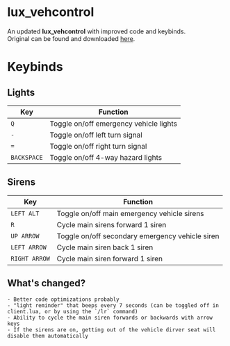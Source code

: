 # lux_vehcontrol

An updated **lux_vehcontrol** with improved code and keybinds.  
Original can be found and downloaded [here](https://forum.cfx.re/t/release-luxart-vehicle-control/17304).  
  
# Keybinds  
  
## Lights  
| Key         | Function                        |  
|------------|--------------------------------|  
| `Q`        | Toggle on/off emergency vehicle lights |  
| `-`        | Toggle on/off left turn signal |  
| `=`        | Toggle on/off right turn signal |  
| `BACKSPACE`| Toggle on/off 4-way hazard lights |  

## Sirens  
| Key         | Function                                |  
|------------|----------------------------------------|  
| `LEFT ALT`   | Toggle on/off main emergency vehicle sirens |  
| `R`          | Cycle main sirens forward 1 siren     |  
| `UP ARROW`   | Toggle on/off secondary emergency vehicle siren |  
| `LEFT ARROW` | Cycle main siren back 1 siren         |  
| `RIGHT ARROW`| Cycle main siren forward 1 siren     |  

## What's changed?
```
- Better code optimizations probably
- "light reminder" that beeps every 7 seconds (can be toggled off in client.lua, or by using the `/lr` command)
- Ability to cycle the main siren forwards or backwards with arrow keys
- If the sirens are on, getting out of the vehicle dirver seat will disable them automatically
```
